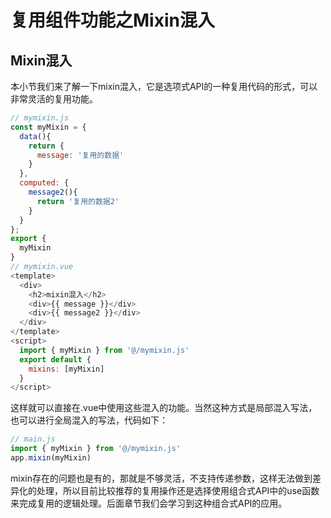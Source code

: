 # 复用组件功能之Mixin混入

## Mixin混入

本小节我们来了解一下mixin混入，它是选项式API的一种复用代码的形式，可以非常灵活的复用功能。

```js
// mymixin.js
const myMixin = {
  data(){
    return {
      message: '复用的数据'
    }
  },
  computed: {
    message2(){
      return '复用的数据2'
    }
  }
};
export {
  myMixin
}
// mymixin.vue
<template>
  <div>
    <h2>mixin混入</h2>
    <div>{{ message }}</div>
    <div>{{ message2 }}</div>
  </div>
</template>
<script>
  import { myMixin } from '@/mymixin.js'
  export default {
    mixins: [myMixin]
  }
</script>
```

这样就可以直接在.vue中使用这些混入的功能。当然这种方式是局部混入写法，也可以进行全局混入的写法，代码如下：

```javascript
// main.js
import { myMixin } from '@/mymixin.js'
app.mixin(myMixin)
```

mixin存在的问题也是有的，那就是不够灵活，不支持传递参数，这样无法做到差异化的处理，所以目前比较推荐的复用操作还是选择使用组合式API中的use函数来完成复用的逻辑处理。后面章节我们会学习到这种组合式API的应用。

